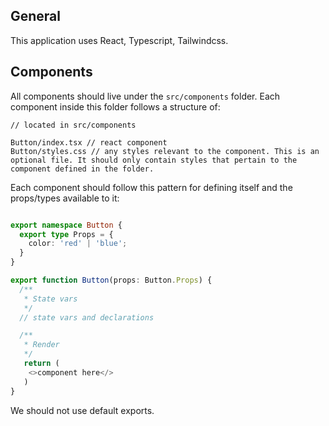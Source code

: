 ## General

This application uses React, Typescript, Tailwindcss.

## Components

All components should live under the `src/components` folder. Each component inside this folder follows a structure of:

```
// located in src/components

Button/index.tsx // react component 
Button/styles.css // any styles relevant to the component. This is an optional file. It should only contain styles that pertain to the component defined in the folder.

```

Each component should follow this pattern for defining itself and the props/types available to it:

```typescript

export namespace Button {
  export type Props = {
    color: 'red' | 'blue';
  }
}

export function Button(props: Button.Props) {
  /**
   * State vars
   */
  // state vars and declarations

  /**
   * Render
   */
   return (
    <>component here</>
   )
}

```

We should not use default exports.